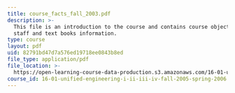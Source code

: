 ```yaml
---
title: course_facts_fall_2003.pdf
description: >-
  This file is an introduction to the course and contains course objective,
  staff and text books information.
type: course
layout: pdf
uid: 82791bd47d7a576ed19718ee0843b8ed
file_type: application/pdf
file_location: >-
  https://open-learning-course-data-production.s3.amazonaws.com/16-01-unified-engineering-i-ii-iii-iv-fall-2005-spring-2006/82791bd47d7a576ed19718ee0843b8ed_course_facts_fall_2003.pdf
course_id: 16-01-unified-engineering-i-ii-iii-iv-fall-2005-spring-2006
---
```

